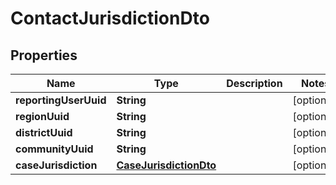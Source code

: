 # ContactJurisdictionDto

## Properties
Name | Type | Description | Notes
------------ | ------------- | ------------- | -------------
**reportingUserUuid** | **String** |  |  [optional]
**regionUuid** | **String** |  |  [optional]
**districtUuid** | **String** |  |  [optional]
**communityUuid** | **String** |  |  [optional]
**caseJurisdiction** | [**CaseJurisdictionDto**](CaseJurisdictionDto.md) |  |  [optional]
